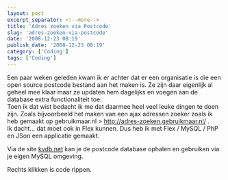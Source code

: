 ```yaml
---
layout: post
excerpt_separator: <!--more-->
title: 'Adres zoeken via Postcode'
slug: 'adres-zoeken-via-postcode'
date: '2008-12-23 08:19'
publish_date: '2008-12-23 08:19'
category: ['Coding']
tags: ['Coding']
---
```

Een paar weken geleden kwam ik er achter dat er een organisatie is die een
open source postcode bestand aan het maken is. Ze zijn daar eigenlijk al
geheel mee klaar maar ze updaten hem dagelijks en voegen aan de database extra
functionaliteit toe.  
Toen ik dat wist bedacht ik me dat daarmee heel veel leuke dingen te doen
zijn. Zoals bijvoorbeeld het maken van een ajax adressen zoeker zoals ik heb
gemaakt op gebruikmaar.nl > <http://adres-zoeken.gebruikmaar.nl/> .  
Ik dacht… dat moet ook in Flex kunnen. Dus heb ik met Flex / MySQL / PhP en
JSon een applicatie gemaakt.  
  
  
  
Via de site [kvdb.net](http://kvdb.net/projects/6pp/) kan je de postcode
database ophalen en gebruiken via je eigen MySQL omgeving.  
  
Rechts klikken is code rippen.

